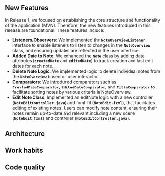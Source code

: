 
## New Features 

In Release 1, we focused on establishing the core structure and functionality of the application (MVN). Therefore, the new features introduced in this release are foundational. These features include:

- **Listeners/Observers**: We implemented the **`NoteOverviewListener`** interface to enable listeners to listen to changes in the **`NoteOverview`** class, and ensuring updates are reflected in the user interface.
- **Added Date to Note**: We enhanced the **`Note`** class by adding date attributes (**`createdDate`** and **`editedDate`**) to track creation and last edit dates for each note.
- **Delete Note Logic**: We implemented logic to delete individual notes from the **`NoteOverview`** based on user interaction.
- **Comparators**: We introduced comparators such as **`CreatedDateComparator`**, **`EditedDateComparator`**, and **`TitleComparator`** to facilitate sorting notes by various criteria in NoteOverview.
- **Edit Note Class**: Implemented an editNote logic with a new controller (**`NoteEditController.java`**) and fxml-fil (**`NoteEdit.fxml`**), that facilitates editing of existing notes. Users can modify note content, ensuring their notes remain up-to-date and relevant.including a new scene (**`NoteEdit.fxml`**) and controller (**`NoteEditController.java`**).



## Architecture

## Work habits 

## Code quality
